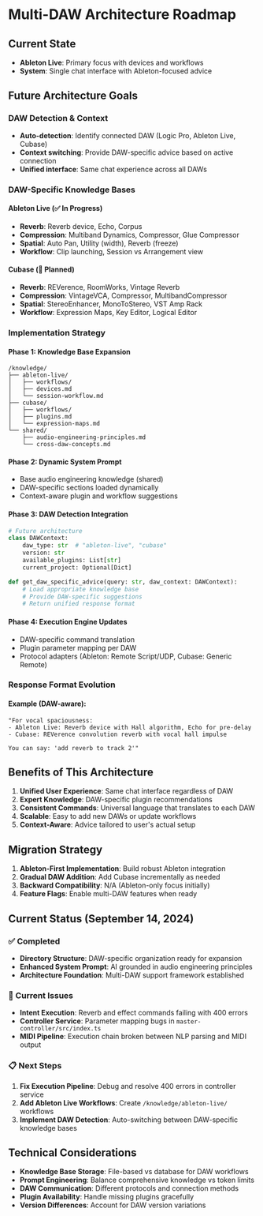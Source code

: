 # Multi-DAW Architecture Roadmap

## Current State
- **Ableton Live**: Primary focus with devices and workflows
- **System**: Single chat interface with Ableton-focused advice

## Future Architecture Goals

### DAW Detection & Context
- **Auto-detection**: Identify connected DAW (Logic Pro, Ableton Live, Cubase)
- **Context switching**: Provide DAW-specific advice based on active connection
- **Unified interface**: Same chat experience across all DAWs

### DAW-Specific Knowledge Bases

#### Ableton Live (✅ In Progress)
- **Reverb**: Reverb device, Echo, Corpus
- **Compression**: Multiband Dynamics, Compressor, Glue Compressor
- **Spatial**: Auto Pan, Utility (width), Reverb (freeze)
- **Workflow**: Clip launching, Session vs Arrangement view

#### Cubase (🔄 Planned)
- **Reverb**: REVerence, RoomWorks, Vintage Reverb
- **Compression**: VintageVCA, Compressor, MultibandCompressor
- **Spatial**: StereoEnhancer, MonoToStereo, VST Amp Rack
- **Workflow**: Expression Maps, Key Editor, Logical Editor

### Implementation Strategy

#### Phase 1: Knowledge Base Expansion
```
/knowledge/
├── ableton-live/
│   ├── workflows/
│   ├── devices.md
│   └── session-workflow.md
├── cubase/
│   ├── workflows/
│   ├── plugins.md
│   └── expression-maps.md
└── shared/
    ├── audio-engineering-principles.md
    └── cross-daw-concepts.md
```

#### Phase 2: Dynamic System Prompt
- Base audio engineering knowledge (shared)
- DAW-specific sections loaded dynamically
- Context-aware plugin and workflow suggestions

#### Phase 3: DAW Detection Integration
```python
# Future architecture
class DAWContext:
    daw_type: str  # "ableton-live", "cubase"
    version: str
    available_plugins: List[str]
    current_project: Optional[Dict]

def get_daw_specific_advice(query: str, daw_context: DAWContext):
    # Load appropriate knowledge base
    # Provide DAW-specific suggestions
    # Return unified response format
```

#### Phase 4: Execution Engine Updates
- DAW-specific command translation
- Plugin parameter mapping per DAW
- Protocol adapters (Ableton: Remote Script/UDP, Cubase: Generic Remote)

### Response Format Evolution

#### Example (DAW-aware):
```
"For vocal spaciousness:
- Ableton Live: Reverb device with Hall algorithm, Echo for pre-delay
- Cubase: REVerence convolution reverb with vocal hall impulse

You can say: 'add reverb to track 2'"
```

## Benefits of This Architecture

1. **Unified User Experience**: Same chat interface regardless of DAW
2. **Expert Knowledge**: DAW-specific plugin recommendations
3. **Consistent Commands**: Universal language that translates to each DAW
4. **Scalable**: Easy to add new DAWs or update workflows
5. **Context-Aware**: Advice tailored to user's actual setup

## Migration Strategy

1. **Ableton-First Implementation**: Build robust Ableton integration
2. **Gradual DAW Addition**: Add Cubase incrementally as needed
3. **Backward Compatibility**: N/A (Ableton-only focus initially)
4. **Feature Flags**: Enable multi-DAW features when ready

## Current Status (September 14, 2024)

### ✅ Completed
- **Directory Structure**: DAW-specific organization ready for expansion
- **Enhanced System Prompt**: AI grounded in audio engineering principles
- **Architecture Foundation**: Multi-DAW support framework established

### 🔄 Current Issues
- **Intent Execution**: Reverb and effect commands failing with 400 errors
- **Controller Service**: Parameter mapping bugs in `master-controller/src/index.ts`
- **MIDI Pipeline**: Execution chain broken between NLP parsing and MIDI output

### 📋 Next Steps
1. **Fix Execution Pipeline**: Debug and resolve 400 errors in controller service
2. **Add Ableton Live Workflows**: Create `/knowledge/ableton-live/` workflows
4. **Implement DAW Detection**: Auto-switching between DAW-specific knowledge bases

## Technical Considerations

- **Knowledge Base Storage**: File-based vs database for DAW workflows
- **Prompt Engineering**: Balance comprehensive knowledge vs token limits
- **DAW Communication**: Different protocols and connection methods
- **Plugin Availability**: Handle missing plugins gracefully
- **Version Differences**: Account for DAW version variations
